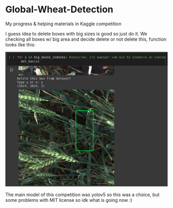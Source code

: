 # Global-Wheat-Detection
My progress &amp; helping materials in Kaggle competition

I guess idea to delete boxes with big sizes is good so just do it. We checking all boxes w/ big area and decide delete or not delete this, function looks like this:

![text](https://github.com/germanjke/Global_Wheat_Detection/blob/master/readme_images/%D0%A1%D0%BD%D0%B8%D0%BC%D0%BE%D0%BA%20%D1%8D%D0%BA%D1%80%D0%B0%D0%BD%D0%B0%20%D0%BE%D1%82%202020-07-18%2013-09-18.png)

The main model of this competition was yolov5 so this was a choice, but some problems with MIT license so idk what is going now :) 

